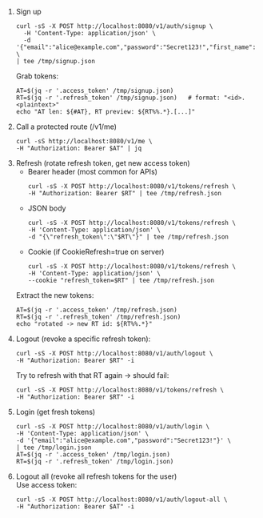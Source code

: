 1) Sign up
    ```
    curl -sS -X POST http://localhost:8080/v1/auth/signup \
      -H 'Content-Type: application/json' \
      -d '{"email":"alice@example.com","password":"Secret123!","first_name":"Alice","last_name":"A"}' \
    | tee /tmp/signup.json
    ```
    Grab tokens:
    ```
    AT=$(jq -r '.access_token' /tmp/signup.json)
    RT=$(jq -r '.refresh_token' /tmp/signup.json)   # format: "<id>.<plaintext>"
    echo "AT len: ${#AT}, RT preview: ${RT%%.*}.[...]"
    ```
2) Call a protected route (/v1/me)
    ```
    curl -sS http://localhost:8080/v1/me \
    -H "Authorization: Bearer $AT" | jq
    ```
3) Refresh (rotate refresh token, get new access token)
    - Bearer header (most common for APIs)
        ```
        curl -sS -X POST http://localhost:8080/v1/tokens/refresh \
        -H "Authorization: Bearer $RT" | tee /tmp/refresh.json
        ```
    - JSON body
        ```
        curl -sS -X POST http://localhost:8080/v1/tokens/refresh \
        -H 'Content-Type: application/json' \
        -d "{\"refresh_token\":\"$RT\"}" | tee /tmp/refresh.json
        ```
    - Cookie (if CookieRefresh=true on server)
        ```
        curl -sS -X POST http://localhost:8080/v1/tokens/refresh \
        -H 'Content-Type: application/json' \
        --cookie "refresh_token=$RT" | tee /tmp/refresh.json
        ```
    Extract the new tokens:
    ```
    AT=$(jq -r '.access_token' /tmp/refresh.json)
    RT=$(jq -r '.refresh_token' /tmp/refresh.json)
    echo "rotated -> new RT id: ${RT%%.*}"
    ```
4) Logout (revoke a specific refresh token):
    ```
    curl -sS -X POST http://localhost:8080/v1/auth/logout \
    -H "Authorization: Bearer $RT" -i 
    ```
    Try to refresh with that RT again → should fail:
    ```
    curl -sS -X POST http://localhost:8080/v1/tokens/refresh \
    -H "Authorization: Bearer $RT" -i
    ```
5) Login (get fresh tokens)
    ```
    curl -sS -X POST http://localhost:8080/v1/auth/login \
    -H 'Content-Type: application/json' \
    -d '{"email":"alice@example.com","password":"Secret123!"}' \
    | tee /tmp/login.json
    AT=$(jq -r '.access_token' /tmp/login.json)
    RT=$(jq -r '.refresh_token' /tmp/login.json)
    ```
6) Logout all (revoke all refresh tokens for the user)\
    Use access token:
    ```
    curl -sS -X POST http://localhost:8080/v1/auth/logout-all \
    -H "Authorization: Bearer $AT" -i
    ```